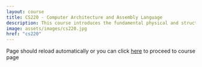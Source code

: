```yaml
---
layout: course
title: CS220 - Computer Architecture and Assembly Language
description: This course introduces the fundamental physical and structural concepts of assembly language programming. Topics include machine architecture, memory addressing, input/output, interrupts, control structures, compiling, and linking.
image: assets/images/cs220.jpg
href: "cs220"
---
```


<p>Page should reload automatically or you can click <a href="{{ site.url }}/{{ page.href }}">here</a> to proceed to course page</p>
